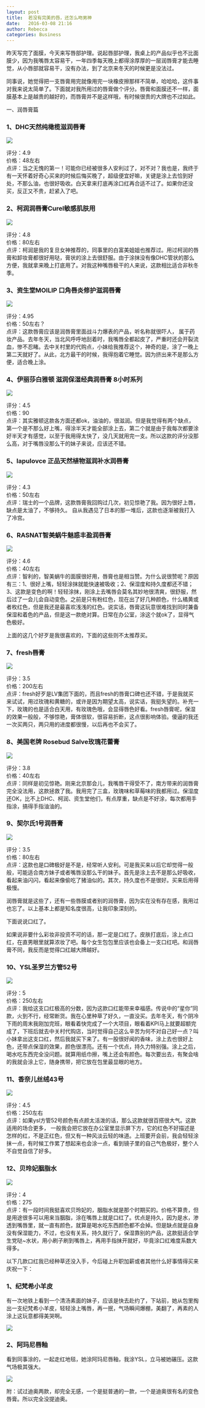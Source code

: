 ```yaml
---
layout: post
title:  若没有完美的唇，还怎么吻男神
date:   2016-03-08 21:16
author: Rebecca
categories: Business
---
```


昨天写完了面膜，今天来写唇部护理。说起唇部护理，我桌上的产品似乎也不比面膜少，因为我嘴唇太容易干，一年四季每天晚上都得涂厚厚的一层润唇膏才能去睡觉，从小唇部就容易干，没有办法，到了北京来冬天的时候更是没法过。

<!-- more -->

同事说，她觉得把一支唇膏用完就像用完一块橡皮擦那样不简单，哈哈哈，这件事对我来说太简单了。下面就对我所用过的唇膏做个评分。唇膏和面膜还不一样，面膜基本上是越贵的越好的，而唇膏并不是这样哦，有时候很贵的大牌也不过如此。

一、润唇膏篇

### 1、DHC天然纯橄榄滋润唇膏

![](http://7xlj9s.com1.z0.glb.clouddn.com/%E8%8B%A5%E6%B2%A1%E6%9C%89%E5%AE%8C%E7%BE%8E%E7%9A%84%E5%94%871.png)

评分：4.9<br />
价格：48左右<br />
点评：当之无愧的第一！可能你已经被很多人安利过了，对不对？我也是，我终于有一天怀着好奇心买来的时候后悔买晚了，超级便宜好嘛，关键是涂上去恰到好处，不那么油，也很好吸收。白天拿来打底再涂口红再合适不过了。如果你还没买，反正又不贵，赶紧入了吧。


### 2、柯润润唇膏Curel敏感肌肤用

![](http://7xlj9s.com1.z0.glb.clouddn.com/%E8%8B%A5%E6%B2%A1%E6%9C%89%E5%AE%8C%E7%BE%8E%E7%9A%84%E5%94%872.png)

评分：4.8<br />
价格：80左右<br />
点评：柯润是我的复旦女神推荐的，同事里的白富美姐姐也推荐过。用过柯润的唇膏和卸妆膏都很好用哒，膏状的涂上去很舒服。由于涂抹没有像DHC管状的那么方便，我就拿来晚上打底用了。对我这种嘴唇极干的人来说，这款相比适合非秋冬季。 


### 3、资生堂MOILIP 口角唇炎修护滋润唇膏

![](http://7xlj9s.com1.z0.glb.clouddn.com/%E8%8B%A5%E6%B2%A1%E6%9C%89%E5%AE%8C%E7%BE%8E%E7%9A%84%E5%94%873.png)

评分：4.95<br />
价格：50左右？<br />
点评：这款唇膏应该是润唇膏里面战斗力爆表的产品，听名称就很吓人， 属于药妆产品。去年冬天，当北风呼呼地刮着时，我嘴唇全都起皮了，严重时还会开裂流血，惨不忍睹。去中关村里的代购点，小妹给我推荐这个，神奇的是，涂了一晚上第二天就好了。从此，北方最干的时候，我得抱着它睡觉。因为挤出来不是那么方便，适合晚上涂。


### 4、伊丽莎白雅顿 滋润保湿经典润唇膏 8小时系列

![](http://7xlj9s.com1.z0.glb.clouddn.com/%E8%8B%A5%E6%B2%A1%E6%9C%89%E5%AE%8C%E7%BE%8E%E7%9A%84%E5%94%874.png)

评分：4.5<br />
价格：90<br />
点评：其实雅顿这款各方面还都ok，油油的，很滋润。但是我觉得有两个缺点，第一个是不那么好上嘴，得涂半天才能全部涂上去，第二个就是由于我每次都要涂好半天才有感觉，以至于我用得太快了，没几天就用完一支。所以这款的评分没那么高，对于嘴唇没那么干的妹子来说，应该还不错。


### 5、lapulovce 正品天然植物滋润补水润唇膏

![](http://7xlj9s.com1.z0.glb.clouddn.com/%E8%8B%A5%E6%B2%A1%E6%9C%89%E5%AE%8C%E7%BE%8E%E7%9A%84%E5%94%875.png)

评分：4.3<br />
价格：50左右<br />
点评：瑞士的一个品牌，这款唇膏我回购过几次，初见惊艳了我。因为很好上唇，缺点是太油了，不够持久。 自从我遇见了日本的那一堆后，这款也逐渐被我打入了冷宫。


### 6、RASNAT智美蜗牛魅惑丰盈润唇膏

![](http://7xlj9s.com1.z0.glb.clouddn.com/%E8%8B%A5%E6%B2%A1%E6%9C%89%E5%AE%8C%E7%BE%8E%E7%9A%84%E5%94%876.png)

评分：4.6<br />
价格：40左右<br />
点评：智利的，智美蜗牛的面膜很好用，唇膏也是相当赞。为什么说很赞呢？原因有三：1、很好上嘴，轻轻涂抹就能快速被吸收；2、保湿度和持久度都还不错；3、这款是变色的啊！轻轻涂抹，刚涂上去嘴唇会莫名其妙地很清爽，很舒服，然后过了一会儿会自动变色。之前是只有粉红色，现在出了好几种颜色，什么橘黄或者枚红色，但是我还是最喜欢浅浅的红色。说实话，唇膏这玩意很难找到同时兼备保湿和着色的产品，但是这一款绝对算。日常在办公室，涂这个就ok了，显得气色极好。

上面的这几个好歹是我很喜欢的，下面的这些则不太推荐买。


### 7、fresh唇膏

![](http://7xlj9s.com1.z0.glb.clouddn.com/%E8%8B%A5%E6%B2%A1%E6%9C%89%E5%AE%8C%E7%BE%8E%E7%9A%84%E5%94%877.png)

评分：3.5<br />
价格：200左右<br />
点评：fresh好歹是LV集团下面的，而且fresh的唇膏口碑也还不错，于是我就买来试试，用过玫瑰和黄糖的，或许是因为期望太高，说实话，我挺失望的。补充一下，玫瑰的也是适合白天用，有玫瑰色哦，会显得唇色好看。fresh唇膏呢，保湿的效果一般般，不够惊艳，膏体很软，很容易折断，这点很影响体验。傻逼的我还一次买两只，两只用的进度都很慢，以后再也不会买了。


### 8、美国老牌 Rosebud Salve玫瑰花蕾膏

![](http://7xlj9s.com1.z0.glb.clouddn.com/%E8%8B%A5%E6%B2%A1%E6%9C%89%E5%AE%8C%E7%BE%8E%E7%9A%84%E5%94%878.png)

评分：3.8<br />
价格：40左右<br />
点评：同样是初见惊艳。刚来北京那会儿，我嘴唇干得受不了，南方带来的润唇膏完全没法用，这款拯救了我。我用完了三盒，玫瑰味和草莓味的我都用过。保湿度还OK，比不上DHC、柯润、资生堂他们，有点厚重，缺点是不好涂，每次都用手指涂，搞得手指油油的。


### 9、契尔氏1号润唇膏

![](http://7xlj9s.com1.z0.glb.clouddn.com/%E8%8B%A5%E6%B2%A1%E6%9C%89%E5%AE%8C%E7%BE%8E%E7%9A%84%E5%94%879.png)

评分：3.5<br />
价格：80左右<br />
点评：这款也是口碑极好是不是，经常听人安利。可是我买来以后它却觉得一般般，可能适合南方妹子或者嘴唇没那么干的妹子。首先是涂上去不是那么好吸收，看起来油闪闪，看起来像偷吃了猪油似的。其次，持久度也不是很好。买来后用得极慢。

润唇膏就是这些了，还有一些唇膜或者别的润唇膏，因为实在没有存在感，我用过也忘了。以上基本上都是知名度很高，让我印象深刻的。

下面说说口红了。

如果说非要什么彩妆非投资不可的话，那一定是口红了。皮肤打底后，涂上点口红，在直男眼里就算浓妆了吧。每个女生包包里应该也会备上一支口红吧。和润唇膏不同，我反而是觉得口红越大牌越好。


### 10、YSL圣罗兰方管52号

![](http://7xlj9s.com1.z0.glb.clouddn.com/%E8%8B%A5%E6%B2%A1%E6%9C%89%E5%AE%8C%E7%BE%8E%E7%9A%84%E5%94%8710.png)

评分：5<br />
价格：250左右<br />
点评：我给这支口红极高的分数，因为这款口红能带来幸福感。传说中的“星你”同款，火到不行，经常断货。我在心里种草了好久，一直没买。去年冬天，有个阴冷下雨的周末我刚加完班，眼看着快完成了一个大项目，眼看着KPI马上就要超额完成了，下班后就去中关村代购店，当时觉得自己这么辛苦为何不对自己好一点？叫小妹拿出这支口红，然后我就买下来了。有一股很好闻的香味，涂上去也很好上色，还带点保湿的效果，颜色很漂亮。还有一个优点，持久力特别强。涂上之后，喝水吃东西完全没问题。就算用纸巾擦，嘴上还会有颜色。每次要出去，有聚会啥的我就会涂上它，随身携带，把它放在包里最显眼的地方。


### 11、香奈儿丝绒43号

![](http://7xlj9s.com1.z0.glb.clouddn.com/%E8%8B%A5%E6%B2%A1%E6%9C%89%E5%AE%8C%E7%BE%8E%E7%9A%84%E5%94%8711.png)

评分：4.5<br />
价格：250左右<br />
点评：如果ysl方管52号颜色有点颜太活泼的话，那么这款就很百搭很大气。这款适用的场合更多， 一般我会把它放在办公室里显示屏下方，它的红色不好描述是怎样的红，不是正红色，但又有一种风淡云轻的味道。上班要开会前，我会轻轻涂抹一点，有时候工作累了想起来也会涂一点，看到镜子里的自己气色极好，整个人不自觉自信了好多。


### 12、贝玲妃胭脂水

![](http://7xlj9s.com1.z0.glb.clouddn.com/%E8%8B%A5%E6%B2%A1%E6%9C%89%E5%AE%8C%E7%BE%8E%E7%9A%84%E5%94%8712.png)

评分：4<br />
价格：275<br />
点评：有一段时间我挺喜欢贝玲妃的，胭脂水就是那个时期买的。价格不算贵，但是用途很多可以用来当胭脂，涂在嘴唇上就是口红了。优点是持久，因为是水，渗透到嘴唇里，就一直有颜色，就算是喝水吃东西颜色都不会掉。但是缺点就是自身没有保湿能力，不过，也没有关系，持久就行了，保湿靠别的产品，这款挺适合学生党哒~水状，用小刷子刷到嘴唇上，再用手指抹开就好，毕竟涂口红难度系数大得多。


以下几款口红我已经种草还没入手，今后碰上升职加薪或者其他什么好事情得买来庆祝一下：


### 1、纪梵希小羊皮

有一次地铁上看到一个清汤素面的妹子，应该是快去赴约了，下站前，她从包里掏出一支纪梵希小羊皮，轻轻涂上嘴唇，再一抿，气场瞬间爆棚，美翻了，再素的人涂上这玩意都得美哭啊。

![](http://7xlj9s.com1.z0.glb.clouddn.com/%E8%8B%A5%E6%B2%A1%E6%9C%89%E5%AE%8C%E7%BE%8E%E7%9A%84%E5%94%8713.png)


### 2、阿玛尼唇釉

看到同事涂的，一起走红地毯，她涂阿玛尼唇釉，我涂YSL，立马被她碾压。这款气场极其强大。

![](http://7xlj9s.com1.z0.glb.clouddn.com/%E8%8B%A5%E6%B2%A1%E6%9C%89%E5%AE%8C%E7%BE%8E%E7%9A%84%E5%94%8713.png)

附：试过迪奥两款，却完全无感，一个是挺普通的一款，一个是迪奥很有名的变色唇膏。所以完全没提迪奥。